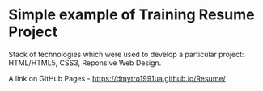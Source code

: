 # Simple example of Training Resume Project

Stack of technologies which were used to develop a particular project: HTML/HTML5, CSS3, Reponsive Web Design.

A link on GitHub Pages - https://dmytro1991ua.github.io/Resume/
